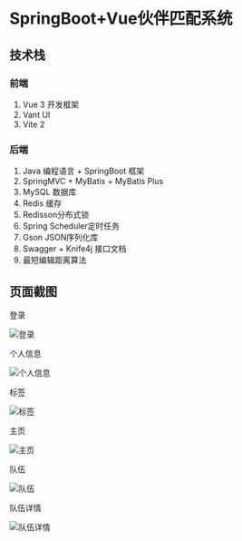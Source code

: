 # SpringBoot+Vue伙伴匹配系统

## 技术栈

### 前端

1. Vue 3 开发框架
2. Vant UI
3. Vite 2

### 后端

1. Java 编程语言 + SpringBoot 框架
2. SpringMVC + MyBatis + MyBatis Plus
3. MySQL 数据库
4. Redis 缓存
5. Redisson分布式锁
6. Spring Scheduler定时任务
7. Gson JSON序列化库
8. Swagger + Knife4j 接口文档
9. 最短编辑距离算法



## 页面截图                                                                                                                                                                              
登录

![登录](images/2.png)

个人信息

![个人信息](images/6.png)

标签

![标签](images/3.png)

主页

![主页](images/1.png)

队伍

![队伍](images/4.png)

队伍详情

![队伍详情](images/5.png)

